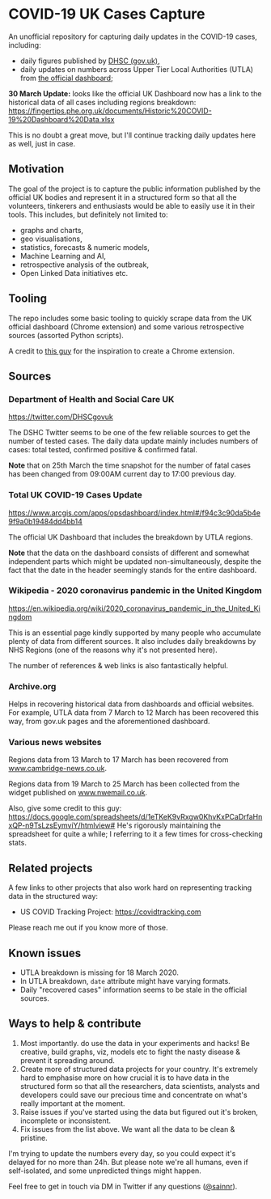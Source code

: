 # COVID-19 UK Cases Capture

An unofficial repository for capturing daily updates in the COVID-19
cases, including: 
- daily figures published by [DHSC (gov.uk)](https://twitter.com/DHSCgovuk),
- daily updates on numbers across Upper Tier Local Authorities (UTLA)
from [the official dashboard](https://www.arcgis.com/apps/opsdashboard/index.html#/f94c3c90da5b4e9f9a0b19484dd4bb14);

**30 March Update:** looks like the official UK Dashboard now has a link to the historical
data of all cases including regions breakdown: https://fingertips.phe.org.uk/documents/Historic%20COVID-19%20Dashboard%20Data.xlsx

This is no doubt a great move, but I'll continue tracking daily updates here as well,
just in case.

## Motivation
The goal of the project is to capture the public information published
by the official UK bodies and represent it in a structured form
so that all the volunteers, tinkerers and enthusiasts would be able to
easily use it in their tools. This includes, but definitely not limited to: 
- graphs and charts,
- geo visualisations,
- statistics, forecasts & numeric models,
- Machine Learning and AI,
- retrospective analysis of the outbreak,
- Open Linked Data initiatives etc.

## Tooling
The repo includes some basic tooling to quickly scrape data from the UK official dashboard
(Chrome extension) and some various retrospective sources (assorted Python scripts).

A credit to [this guy](https://github.com/matheusrabelo/chrome-el-extractor) for
the inspiration to create a Chrome extension.

## Sources
### Department of Health and Social Care UK
https://twitter.com/DHSCgovuk

The DSHC Twitter seems to be one of the few reliable sources to get the number
of tested cases. The daily data update mainly includes numbers of cases:
total tested, confirmed positive & confirmed fatal.

**Note** that on 25th March the time snapshot for the number of fatal cases has been changed
from 09:00AM current day to 17:00 previous day.

### Total UK COVID-19 Cases Update
https://www.arcgis.com/apps/opsdashboard/index.html#/f94c3c90da5b4e9f9a0b19484dd4bb14

The official UK Dashboard that includes the breakdown by UTLA regions.

**Note** that the data on the dashboard consists of different and somewhat independent
parts which might be updated non-simultaneously, despite the fact that the date
in the header seemingly stands for the entire dashboard.

### Wikipedia - 2020 coronavirus pandemic in the United Kingdom
https://en.wikipedia.org/wiki/2020_coronavirus_pandemic_in_the_United_Kingdom

This is an essential page kindly supported by many people who accumulate 
plenty of data from different sources. It also includes daily breakdowns
by NHS Regions (one of the reasons why it's not presented here).

The number of references & web links is also fantastically helpful.

### Archive.org
Helps in recovering historical data from dashboards and official websites.
For example, UTLA data from 7 March to 12 March has been recovered this way,
from gov.uk pages and the aforementioned dashboard.

### Various news websites
Regions data from 13 March to 17 March has been recovered from www.cambridge-news.co.uk.

Regions data from 19 March to 25 March has been collected from the widget published
on www.nwemail.co.uk.

Also, give some credit to this guy: https://docs.google.com/spreadsheets/d/1eTKeK9vRxgw0KhvKxPCaDrfaHnxQP-n9TsLzsEymviY/htmlview#
He's rigorously maintaining the spreadsheet for quite a while; I referring to it a few times
for cross-checking stats. 

## Related projects
A few links to other projects that also work hard on representing tracking data in the structured
way: 
- US COVID Tracking Project: https://covidtracking.com

Please reach me out if you know more of those.

## Known issues
- UTLA breakdown is missing for 18 March 2020.
- In UTLA breakdown, `date` attribute might have varying formats.
- Daily "recovered cases" information seems to be stale in the official sources.

## Ways to help & contribute
1. Most importantly. do use the data in your experiments and hacks!
Be creative, build graphs, viz, models etc to fight the nasty disease & prevent it spreading around.
1. Create more of structured data projects for your country. It's extremely hard to
emphasise more on how crucial it is to have data in the structured form so that
all the researchers, data scientists, analysts and developers could save our precious time
and concentrate on what's really important at the moment.
1. Raise issues if you've started using the data but figured out it's broken, incomplete
or inconsistent.
1. Fix issues from the list above. We want all the data to be clean & pristine.

I'm trying to update the numbers every day, so you could expect it's delayed for no more than 24h.
But please note we're all humans, even if self-isolated, and some unpredicted things might happen.
  
Feel free to get in touch via DM in Twitter if any questions ([@sainnr](https://twitter.com/sainnr)).
